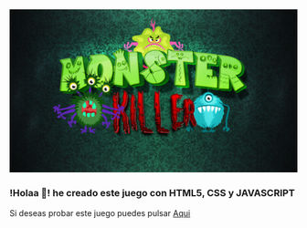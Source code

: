 
<img target="_blank" src="https://raw.githubusercontent.com/arturo1997/monster-killer/main/img/logoBanner.png" />

### !Holaa 👋! he creado este juego con HTML5, CSS y JAVASCRIPT

Si deseas probar este juego puedes pulsar <a href="https://arturo1997.github.io/monster-killer/">Aqui</a>

